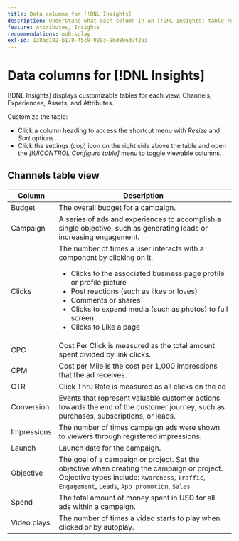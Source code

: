 ```yaml
---
title: Data columns for [!DNL Insights]
description: Understand what each column in an [!DNL Insights] table represents in GenStudio for Performance Marketers.
feature: Attributes, Insights
recommendations: noDisplay
exl-id: 138ad192-b178-45c9-9293-96d89ed7f2aa
---
```

# Data columns for [!DNL Insights]

[!DNL Insights] displays customizable tables for each view: Channels, Experiences, Assets, and Attributes.

Customize the table:

- Click a column heading to access the shortcut menu with _Resize_ and _Sort_ options.
- Click the settings (cog) icon on the right side above the table and open the _[!UICONTROL Configure table]_ menu to toggle viewable columns.

## Channels table view

| Column      | Description  |
| ----------- | ------------ |
| Budget      | The overall budget for a campaign. |
| Campaign    | A series of ads and experiences to accomplish a single objective, such as generating leads or increasing engagement. |
| Clicks      | The number of times a user interacts with a component by clicking on it.<ul><li>Clicks to the associated business page profile or profile picture</li><li>Post reactions (such as likes or loves)</li><li>Comments or shares</li><li>Clicks to expand media (such as photos) to full screen</li><li>Clicks to Like a page</li></ul> |
| CPC         | Cost Per Click is measured as the total amount spent divided by link clicks. |
| CPM         | Cost per Mile is the cost per 1,000 impressions that the ad receives. |
| CTR         | Click Thru Rate is measured as all clicks on the ad |
| Conversion | Events that represent valuable customer actions towards the end of the customer journey, such as purchases, subscriptions, or leads. |
| Impressions | The number of times campaign ads were shown to viewers through registered impressions. |
| Launch      | Launch date for the campaign. |
| Objective   | The goal of a campaign or project. Set the objective when creating the campaign or project.<br>Objective types include: `Awareness`, `Traffic`, `Engagement`, `Leads`, `App promotion`, `Sales` |
| Spend       | The total amount of money spent in USD for all ads within a campaign. |
| Video plays | The number of times a video starts to play when clicked or by autoplay. |

